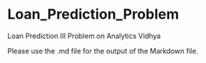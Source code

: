 # Loan_Prediction_Problem
Loan Prediction III Problem on Analytics Vidhya

Please use the .md file for the output of the Markdown file.
